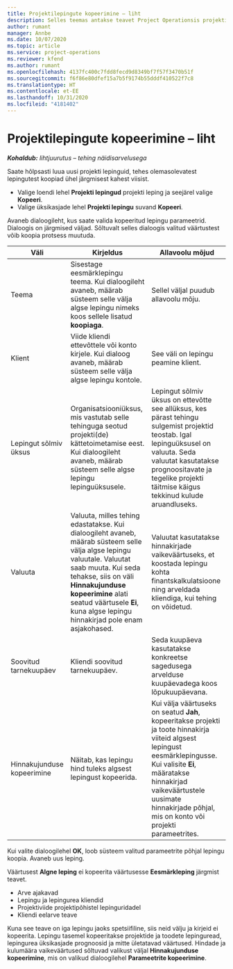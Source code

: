 ```yaml
---
title: Projektilepingute kopeerimine – liht
description: Selles teemas antakse teavet Project Operationsis projekti lepingute kopeerimise kohta.
author: rumant
manager: Annbe
ms.date: 10/07/2020
ms.topic: article
ms.service: project-operations
ms.reviewer: kfend
ms.author: rumant
ms.openlocfilehash: 4137fc400c7fdd8fecd9d8349bf7f57f3470b51f
ms.sourcegitcommit: f6f86e80dfef15a7b5f9174b55dddf410522f7c8
ms.translationtype: HT
ms.contentlocale: et-EE
ms.lasthandoff: 10/31/2020
ms.locfileid: "4181402"
---
```

# <a name="copy-project-contracts---lite"></a>Projektilepingute kopeerimine – liht

_**Kohaldub:** lihtjuurutus – tehing näidisarvelusega_

Saate hõlpsasti luua uusi projekti lepinguid, tehes olemasolevatest lepingutest koopiad ühel järgmisest kahest viisist. 

  - Valige loendi lehel **Projekti lepingud** projekti leping ja seejärel valige **Kopeeri**.
  - Valige üksikasjade lehel **Projekti lepingu** suvand **Kopeeri**.

Avaneb dialoogileht, kus saate valida kopeeritud lepingu parameetrid. Dialoogis on järgmised väljad. Sõltuvalt selles dialoogis valitud väärtustest võib koopia protsess muutuda.

| **Väli** | **Kirjeldus** | **Allavoolu mõjud** |
| --- | --- | --- |
| Teema | Sisestage eesmärklepingu teema. Kui dialoogileht avaneb, määrab süsteem selle välja algse lepingu nimeks koos sellele lisatud **koopiaga**. | Sellel väljal puudub allavoolu mõju. |
| Klient | Viide kliendi ettevõttele või konto kirjele. Kui dialoog avaneb, määrab süsteem selle välja algse lepingu kontole. | See väli on lepingu peamine klient. |
| Lepingut sõlmiv üksus | Organisatsiooniüksus, mis vastutab selle tehinguga seotud projekti(de) kättetoimetamise eest. Kui dialoogileht avaneb, määrab süsteem selle algse lepingu lepinguüksusele. | Lepingut sõlmiv üksus on ettevõtte see allüksus, kes pärast tehingu sulgemist projektid teostab. Igal lepinguüksusel on valuuta. Seda valuutat kasutatakse prognoositavate ja tegelike projekti täitmise käigus tekkinud kulude aruandluseks. |
| Valuuta | Valuuta, milles tehing edastatakse. Kui dialoogileht avaneb, määrab süsteem selle välja algse lepingu valuutale. Valuutat saab muuta. Kui seda tehakse, siis on väli **Hinnakujunduse kopeerimine** alati seatud väärtusele **Ei**, kuna algse lepingu hinnakirjad pole enam asjakohased. | Valuutat kasutatakse hinnakirjade vaikeväärtuseks, et koostada lepingu kohta finantskalkulatsioone ning arveldada kliendiga, kui tehing on võidetud. |
| Soovitud tarnekuupäev | Kliendi soovitud tarnekuupäev. | Seda kuupäeva kasutatakse konkreetse sagedusega arvelduse kuupäevadega koos lõpukuupäevana. |
| Hinnakujunduse kopeerimine | Näitab, kas lepingu hind tuleks algsest lepingust kopeerida. | Kui välja väärtuseks on seatud **Jah**, kopeeritakse projekti ja toote hinnakirja viiteid algsest lepingust eesmärklepingusse. Kui valisite **Ei**, määratakse hinnakirjad vaikeväärtustele uusimate hinnakirjade põhjal, mis on konto või projekti parameetrites. |

Kui valite dialoogilehel **OK**, loob süsteem valitud parameetrite põhjal lepingu koopia. Avaneb uus leping.

Väärtusest **Algne leping** ei kopeerita väärtusesse **Eesmärkleping** järgmist teavet.

  - Arve ajakavad
  - Lepingu ja lepingurea kliendid
  - Projektiviide projektipõhistel lepinguridadel
  - Kliendi eelarve teave

Kuna see teave on iga lepingu jaoks spetsiifiline, siis neid välju ja kirjeid ei kopeerita. Lepingu tasemel kopeeritakse projektide ja toodete lepinguread, lepingurea üksikasjade prognoosid ja mitte ületatavad väärtused. Hindade ja kulumäära vaikeväärtused sõltuvad valikust väljal **Hinnakujunduse kopeerimine**, mis on valikud dialoogilehel **Parameetrite kopeerimine**.
